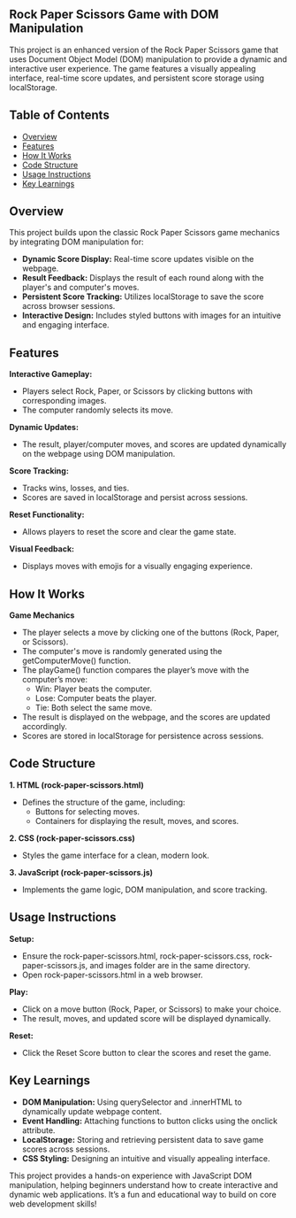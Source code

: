 ## Rock Paper Scissors Game with DOM Manipulation

This project is an enhanced version of the Rock Paper Scissors game that uses Document Object Model (DOM) manipulation to provide a dynamic and interactive user experience. The game features a visually appealing interface, real-time score updates, and persistent score storage using localStorage.

## Table of Contents

- [Overview](#overview)
- [Features](#features)
- [How It Works](#how-it-works)
- [Code Structure](#code-structure)
- [Usage Instructions](#usage-instructions)
- [Key Learnings](#key-learnings)

## Overview

This project builds upon the classic Rock Paper Scissors game mechanics by integrating DOM manipulation for:

- **Dynamic Score Display:** Real-time score updates visible on the webpage.
- **Result Feedback:** Displays the result of each round along with the player's and computer's moves.
- **Persistent Score Tracking:** Utilizes localStorage to save the score across browser sessions.
- **Interactive Design:** Includes styled buttons with images for an intuitive and engaging interface.

## Features

**Interactive Gameplay:**

- Players select Rock, Paper, or Scissors by clicking buttons with corresponding images.
- The computer randomly selects its move.

**Dynamic Updates:**

- The result, player/computer moves, and scores are updated dynamically on the webpage using DOM manipulation.

**Score Tracking:**

- Tracks wins, losses, and ties.
- Scores are saved in localStorage and persist across sessions.

**Reset Functionality:**

- Allows players to reset the score and clear the game state.

**Visual Feedback:**

- Displays moves with emojis for a visually engaging experience.

## How It Works

**Game Mechanics**

- The player selects a move by clicking one of the buttons (Rock, Paper, or Scissors).
- The computer's move is randomly generated using the getComputerMove() function.
- The playGame() function compares the player’s move with the computer’s move:
  - Win: Player beats the computer.
  - Lose: Computer beats the player.
  - Tie: Both select the same move.
- The result is displayed on the webpage, and the scores are updated accordingly.
- Scores are stored in localStorage for persistence across sessions.

## Code Structure

**1. HTML (rock-paper-scissors.html)**

- Defines the structure of the game, including:
  - Buttons for selecting moves.
  - Containers for displaying the result, moves, and scores.

**2. CSS (rock-paper-scissors.css)**

- Styles the game interface for a clean, modern look.

**3. JavaScript (rock-paper-scissors.js)**

- Implements the game logic, DOM manipulation, and score tracking.

## Usage Instructions

**Setup:**

- Ensure the rock-paper-scissors.html, rock-paper-scissors.css, rock-paper-scissors.js, and images folder are in the same directory.
- Open rock-paper-scissors.html in a web browser.

**Play:**

- Click on a move button (Rock, Paper, or Scissors) to make your choice.
- The result, moves, and updated score will be displayed dynamically.

**Reset:**

- Click the Reset Score button to clear the scores and reset the game.

## Key Learnings

- **DOM Manipulation:** Using querySelector and .innerHTML to dynamically update webpage content.
- **Event Handling:** Attaching functions to button clicks using the onclick attribute.
- **LocalStorage:** Storing and retrieving persistent data to save game scores across sessions.
- **CSS Styling:** Designing an intuitive and visually appealing interface.

This project provides a hands-on experience with JavaScript DOM manipulation, helping beginners understand how to create interactive and dynamic web applications. It’s a fun and educational way to build on core web development skills!
